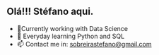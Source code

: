 ## Olá!!! Stéfano aqui.

- 🔭Currently working with Data Science
- 🌱 Everyday learning Python and SQL
- 📫 Contact me in: sobreirastefano@gmail.com


